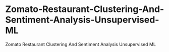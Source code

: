 # Zomato-Restaurant-Clustering-And-Sentiment-Analysis-Unsupervised-ML
Zomato Restaurant Clustering And Sentiment Analysis Unsupervised ML
